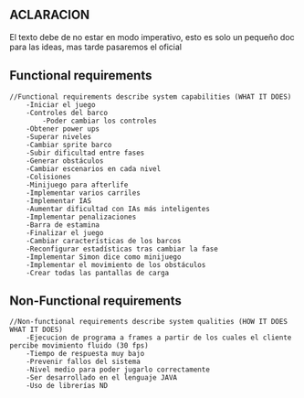 ## ACLARACION
  El texto debe de no estar en modo imperativo, esto es solo un pequeño doc para las ideas, mas tarde pasaremos el oficial

## Functional requirements
	//Functional requirements describe system capabilities (WHAT IT DOES)
		-Iniciar el juego
		-Controles del barco
			-Poder cambiar los controles
		-Obtener power ups
		-Superar niveles
		-Cambiar sprite barco
		-Subir dificultad entre fases
		-Generar obstáculos
		-Cambiar escenarios en cada nivel
		-Colisiones
		-Minijuego para afterlife
		-Implementar varios carriles
		-Implementar IAS
		-Aumentar dificultad con IAs más inteligentes
		-Implementar penalizaciones
		-Barra de estamina
		-Finalizar el juego
		-Cambiar características de los barcos
		-Reconfigurar estadísticas tras cambiar la fase
		-Implementar Simon dice como minijuego
		-Implementar el movimiento de los obstáculos
		-Crear todas las pantallas de carga
## Non-Functional requirements
	//Non-functional requirements describe system qualities (HOW IT DOES WHAT IT DOES)
		-Ejecucion de programa a frames a partir de los cuales el cliente percibe movimiento fluido (30 fps)
		-Tiempo de respuesta muy bajo
		-Prevenir fallos del sistema
		-Nivel medio para poder jugarlo correctamente
		-Ser desarrollado en el lenguaje JAVA
		-Uso de librerías ND
